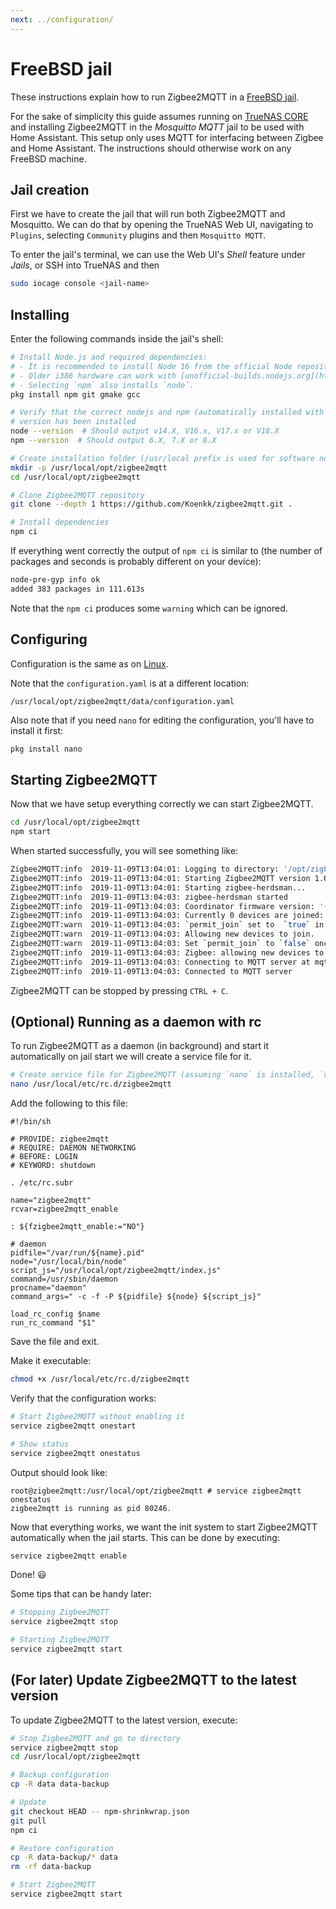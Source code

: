 ```yaml
---
next: ../configuration/
---
```


# FreeBSD jail

These instructions explain how to run Zigbee2MQTT in a [FreeBSD jail](https://en.wikipedia.org/wiki/FreeBSD_jail).

For the sake of simplicity this guide assumes running on [TrueNAS CORE](https://www.truenas.com/truenas-core/) and installing Zigbee2MQTT in the _Mosquitto MQTT_ jail to be used with Home Assistant. This setup only uses MQTT for interfacing between Zigbee and Home Assistant. The instructions should otherwise work on any FreeBSD machine.

## Jail creation

First we have to create the jail that will run both Zigbee2MQTT and Mosquitto. We can do that by opening the TrueNAS Web UI, navigating to `Plugins`, selecting `Community` plugins and then `Mosquitto MQTT`.

To enter the jail's terminal, we can use the Web UI's _Shell_ feature under _Jails_, or SSH into TrueNAS and then
```sh
sudo iocage console <jail-name>
```

## Installing

Enter the following commands inside the jail's shell:

```bash
# Install Node.js and required dependencies:
# - It is recommended to install Node 16 from the official Node repository. Check https://github.com/nodesource/distributions/blob/master/README.md on how to do this.
# - Older i386 hardware can work with [unofficial-builds.nodejs.org](https://unofficial-builds.nodejs.org/download/release/v16.15.0/ e.g. Version 16.15.0 should work.
# - Selecting `npm` also installs `node`.
pkg install npm git gmake gcc

# Verify that the correct nodejs and npm (automatically installed with nodejs)
# version has been installed
node --version  # Should output v14.X, V16.x, V17.x or V18.X
npm --version  # Should output 6.X, 7.X or 8.X

# Create installation folder (/usr/local prefix is used for software not part of the base system)
mkdir -p /usr/local/opt/zigbee2mqtt
cd /usr/local/opt/zigbee2mqtt

# Clone Zigbee2MQTT repository
git clone --depth 1 https://github.com/Koenkk/zigbee2mqtt.git .

# Install dependencies
npm ci
```

If everything went correctly the output of `npm ci` is similar to (the number of packages and seconds is probably different on your device):
```bash
node-pre-gyp info ok
added 383 packages in 111.613s
```

Note that the `npm ci` produces some `warning` which can be ignored.

## Configuring

Configuration is the same as on [Linux](01_linux.md#configuring).

Note that the `configuration.yaml` is at a different location:
```
/usr/local/opt/zigbee2mqtt/data/configuration.yaml
```

Also note that if you need `nano` for editing the configuration, you'll have to install it first:
```sh
pkg install nano
```

## Starting Zigbee2MQTT
Now that we have setup everything correctly we can start Zigbee2MQTT.

```bash
cd /usr/local/opt/zigbee2mqtt
npm start
```

When started successfully, you will see something like:
```bash
Zigbee2MQTT:info  2019-11-09T13:04:01: Logging to directory: '/opt/zigbee2mqtt/data/log/2019-11-09.14-04-01'
Zigbee2MQTT:info  2019-11-09T13:04:01: Starting Zigbee2MQTT version 1.6.0 (commit #720e393)
Zigbee2MQTT:info  2019-11-09T13:04:01: Starting zigbee-herdsman...
Zigbee2MQTT:info  2019-11-09T13:04:03: zigbee-herdsman started
Zigbee2MQTT:info  2019-11-09T13:04:03: Coordinator firmware version: '{"type":"zStack30x","meta":{"transportrev":2,"product":2,"majorrel":2,"minorrel":7,"maintrel":2,"revision":20190425}}'
Zigbee2MQTT:info  2019-11-09T13:04:03: Currently 0 devices are joined:
Zigbee2MQTT:warn  2019-11-09T13:04:03: `permit_join` set to  `true` in configuration.yaml.
Zigbee2MQTT:warn  2019-11-09T13:04:03: Allowing new devices to join.
Zigbee2MQTT:warn  2019-11-09T13:04:03: Set `permit_join` to `false` once you joined all devices.
Zigbee2MQTT:info  2019-11-09T13:04:03: Zigbee: allowing new devices to join.
Zigbee2MQTT:info  2019-11-09T13:04:03: Connecting to MQTT server at mqtt://localhost
Zigbee2MQTT:info  2019-11-09T13:04:03: Connected to MQTT server
```

Zigbee2MQTT can be stopped by pressing `CTRL + C`.

## (Optional) Running as a daemon with rc

To run Zigbee2MQTT as a daemon (in background) and start it automatically on jail start we will create a service file for it.

```sh
# Create service file for Zigbee2MQTT (assuming `nano` is installed, `vi` can also be used)
nano /usr/local/etc/rc.d/zigbee2mqtt
```

Add the following to this file:
```
#!/bin/sh

# PROVIDE: zigbee2mqtt
# REQUIRE: DAEMON NETWORKING
# BEFORE: LOGIN
# KEYWORD: shutdown

. /etc/rc.subr

name="zigbee2mqtt"
rcvar=zigbee2mqtt_enable

: ${fzigbee2mqtt_enable:="NO"}

# daemon
pidfile="/var/run/${name}.pid"
node="/usr/local/bin/node"
script_js="/usr/local/opt/zigbee2mqtt/index.js"
command=/usr/sbin/daemon
procname="daemon"
command_args=" -c -f -P ${pidfile} ${node} ${script_js}"

load_rc_config $name
run_rc_command "$1"
```

Save the file and exit.

Make it executable:
```sh
chmod +x /usr/local/etc/rc.d/zigbee2mqtt
```

Verify that the configuration works:
```sh
# Start Zigbee2MQTT without enabling it
service zigbee2mqtt onestart

# Show status
service zigbee2mqtt onestatus
```

Output should look like:
```
root@zigbee2mqtt:/usr/local/opt/zigbee2mqtt # service zigbee2mqtt onestatus
zigbee2mqtt is running as pid 80246.
```

Now that everything works, we want the init system to start Zigbee2MQTT automatically when the jail starts. This can be done by executing:
```sh
service zigbee2mqtt enable
```

Done! 😃

Some tips that can be handy later:
```sh
# Stopping Zigbee2MQTT
service zigbee2mqtt stop

# Starting Zigbee2MQTT
service zigbee2mqtt start
```

## (For later) Update Zigbee2MQTT to the latest version
To update Zigbee2MQTT to the latest version, execute:

```sh
# Stop Zigbee2MQTT and go to directory
service zigbee2mqtt stop
cd /usr/local/opt/zigbee2mqtt

# Backup configuration
cp -R data data-backup

# Update
git checkout HEAD -- npm-shrinkwrap.json
git pull
npm ci

# Restore configuration
cp -R data-backup/* data
rm -rf data-backup

# Start Zigbee2MQTT
service zigbee2mqtt start
```
